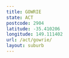 ```yaml
---
title: GOWRIE
state: ACT
postcode: 2904
latitude: -35.410206
longitude: 149.111402
url: /act/gowrie/
layout: suburb
---
```

